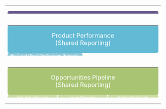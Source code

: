 <table style="border: 0px;" width="800">
<tbody>
<tr>
<td style="border: 0px;">
<table style="border: 0px; height: 9px;" width="800">
<tbody>
<tr>
<td style="border: 0px; padding: 0px 0px 0px 0px;" colspan="3"><a style="background-color: #68578c; border-radius: 5px; display: block; padding: 20px; text-align: center; color: white; text-decoration: none; font-size: 20px; line-height: 1.2;" href="https://localhost:9999/spaces/1"> Company Highlights <br /> (Shared Reporting) </a></td>
</tr>
<tr>
<td style="border: 0px; padding: 0px; padding-right: 2px; width: 33%;"><a style="background-color: #796d91; border-radius: 5px; text-align: center; color: white; text-decoration: none; display: inline-block; width: 100%; padding: 0px 0px; line-height: 1.5; font-size: 13px;" href="https://localhost:9999/explore/thelook/order_items"> Daily Performance Dashboard </a></td>
<td style="border: 0px; padding: 0px; padding-right: 2px; width: 33%;"><a style="background-color: #796d91; border-radius: 5px; text-align: center; color: white; text-decoration: none; display: inline-block; width: 100%; padding: 0px 0px; line-height: 1.5; font-size: 13px;" href="https://localhost:9999/explore/thelook/order_items"> Historical Performance Dashboard </a></td>
<td style="border: 0px; padding: 0px; padding-right: 0px; width: 33%;"><a style="background-color: #796d91; border-radius: 5px; text-align: center; color: white; text-decoration: none; display: inline-block; width: 100%; padding: 0px 0px; line-height: 1.5; font-size: 13px;" href="https://localhost:9999/explore/thelook/order_items"> Regional Performance Dashboard </a></td>
</tr>
</tbody>
</table>
</td>
</tr>
 <tr>
<td style="border: 0px;">
<table style="border: 0px; height: 98px;" width="800">
<tbody>
<tr>
<td style="border: 0px; padding: 0px 0px 0px 0px;" colspan="2"><a style="background-color: #62bad4; border-radius: 5px; display: block; padding: 20px; text-align: center; color: white; text-decoration: none; font-size: 20px; line-height: 1.2;" href="https://localhost:9999/spaces/1"> Product Performance <br /> (Shared Reporting) </a></td>
</tr>
<tr>
<td style="border: 0px; padding: 0px; padding-right: 2px; width: 33%;"><a style="background-color: #89c5d6; border-radius: 5px; text-align: center; color: white; text-decoration: none; display: inline-block; width: 100%; padding: 0px 0px; line-height: 1.5; font-size: 13px;" href="https://localhost:9999/explore/thelook/order_items"> Best and Worst Performing Products Dashboard </a></td>
<td style="border: 0px; padding: 0px; padding-right: 0px; width: 33%;"><a style="background-color: #89c5d6; border-radius: 5px; text-align: center; color: white; text-decoration: none; display: inline-block; width: 100%; padding: 0px 0px; line-height: 1.5; font-size: 13px;" href="https://localhost:9999/explore/thelook/order_items"> Product Comparison Tool </a></td>
</tr>
</tbody>
</table>
</td>
</tr>
  <tr>
<td style="border: 0px;">
<table style="border: 0px; height: 98px;" width="800">
<tbody>
<tr>
<td style="border: 0px; padding: 0px 0px 0px 0px;" colspan="3"><a style="background-color: #a9c574; border-radius: 5px; display: block; padding: 20px; text-align: center; color: white; text-decoration: none; font-size: 20px; line-height: 1.2;" href="https://localhost:9999/spaces/1"> Opportunities Pipeline <br /> (Shared Reporting) </a></td>
</tr>
<tr>
<td style="border: 0px; padding: 0px; padding-right: 2px; width: 33%;"><a style="background-color: #ccdba4; border-radius: 5px; text-align: center; color: white; text-decoration: none; display: inline-block; width: 100%; padding: 0px 0px; line-height: 1.5; font-size: 13px;" href="https://localhost:9999/explore/thelook/order_items"> Opportunities by Representative </a></td>
<td style="border: 0px; padding: 0px; padding-right: 2px; width: 33%;"><a style="background-color: #ccdba4; border-radius: 5px; text-align: center; color: white; text-decoration: none; display: inline-block; width: 100%; padding: 0px 0px; line-height: 1.5; font-size: 13px;" href="https://localhost:9999/explore/thelook/order_items"> Long Running Opportunities </a></td>
<td style="border: 0px; padding: 0px; padding-right: 0px; width: 33%;"><a style="background-color: #ccdba4; border-radius: 5px; text-align: center; color: white; text-decoration: none; display: inline-block; width: 100%; padding: 0px 0px; line-height: 1.5; font-size: 13px;" href="https://localhost:9999/explore/thelook/order_items"> Sales Projection Dashboard </a></td>
</tr>
</tbody>
</table>
</td>
</tr>
</tbody>
</table>
